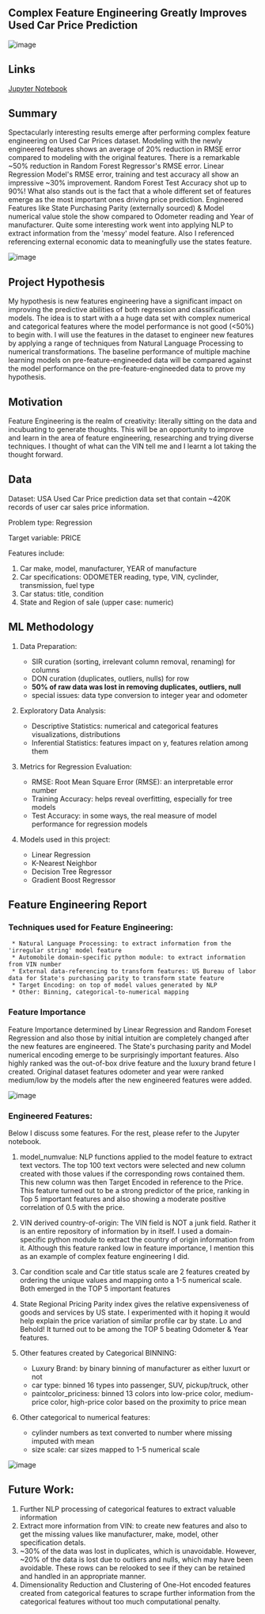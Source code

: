 ## Complex Feature Engineering Greatly Improves Used Car Price Prediction

![image](https://github.com/7ksravan/BerkAI/blob/main/images/capimage.jpg)

## Links
[Jupyter Notebook](https://github.com/7ksravan/BerkAI/blob/main/BerkAI_Customer_information_predicts_bank_marketing_success.ipynb)

## Summary
Spectacularly interesting results emerge after performing complex feature engineering on Used Car Prices dataset. Modeling with the newly engineered features shows an average of 20% reduction in RMSE error compared to modeling with the original features. There is a remarkable ~50% reduction in Random Forest Regressor's RMSE error. Linear Regression Model's RMSE error, training and test accuracy all show an impressive ~30% improvement. Random Forest Test Accuracy shot up to 90%! What also stands out is the fact that a whole different set of features emerge as the most important ones driving price prediction. Engineered Features like State Purchasing Parity (externally sourced) & Model numerical value stole the show compared to Odometer reading and Year of manufacturer. Quite some interesting work went into applying NLP to extract information from the 'messy' model feature. Also I referenced referencing external economic data to meaningfully use the states feature.

![image](https://github.com/7ksravan/BerkAI/blob/main/images/capplots.png)
    
## Project Hypothesis
My hypothesis is new features engineering have a significant impact on improving the predictive abilities of both regression and classification models. The idea is to start with a a huge data set with complex numerical and categorical features where the model performance is not good (<50%) to begin with. I will use the features in the dataset to engineer new features by applying a range of techniques from Natural Language Processing to numerical transformations. The baseline performance of multiple machine learning models on pre-feature-engineeded data will be compared against the model performance on the pre-feature-engineeded data to prove my hypothesis. 

## Motivation
Feature Engineering is the realm of creativity: literally sitting on the data and incubuating to generate thoughts. This will be an opportunity to improve and learn in the area of feature engineering, researching and trying diverse techniques. I thought of what can the VIN tell me and I learnt a lot taking the thought forward.

## Data
Dataset: USA Used Car Price prediction data set that contain ~420K records of user car sales price information.

Problem type: Regression

Target variable: PRICE

Features include:
1. Car make, model, manufacturer, YEAR of manufacture
2. Car specifications: ODOMETER reading, type, VIN, cyclinder, transmission, fuel type
3. Car status: title, condition
4. State and Region of sale
(upper case: numeric)

## ML Methodology
1. Data Preparation:
    * SIR curation (sorting, irrelevant column removal, renaming) for columns
    * DON curation (duplicates, outliers, nulls) for row
    * **50% of raw data was lost in removing duplicates, outliers, null**
    * special issues: data type conversion to integer year and odometer

2. Exploratory Data Analysis:
    * Descriptive Statistics: numerical and categorical features visualizations, distributions
    * Inferential Statistics: features impact on y, features relation among them

3. Metrics for Regression Evaluation:
   *  RMSE: Root Mean Square Error (RMSE): an interpretable error number
   *  Training Accuracy: helps reveal overfitting, especially for tree models
   *  Test Accuracy: in some ways, the real measure of model performance for regression models
  
4. Models used in this project:
     * Linear Regression
     * K-Nearest Neighbor
     * Decision Tree Regressor
     * Gradient Boost Regressor

## Feature Engineering Report

### Techniques used for Feature Engineering:
     * Natural Language Processing: to extract information from the 'irregular string' model feature
     * Automobile domain-specific python module: to extract information from VIN number
     * External data-referencing to transform features: US Bureau of labor data for State's purchasing parity to transform state feature
     * Target Encoding: on top of model values generated by NLP
     * Other: Binning, categorical-to-numerical mapping
     
### Feature Importance
Feature Importance determined by Linear Regression and Random Foreset Regression and also those by initial intuition are completely changed after the new features are engineered. The State's purchasing parity and Model numerical encoding emerge to be surprisingly important features. Also highly ranked was the out-of-box drive feature and the luxury brand feture I created. Original dataset features odometer and year were ranked medium/low by the models after the new engineered features were added.

![image](https://github.com/7ksravan/BerkAI/blob/main/images/capfeatplot.png)

### Engineered Features:
Below I discuss some features. For the rest, please refer to the Jupyter notebook.

1. model_numvalue: NLP functions applied to the model feature to extract text vectors. The top 100 text vectors were selected and new column created with those values if the corresponding rows contained them. This new column was then Target Encoded in reference to the Price. This feature turned out to be a strong predictor of the price, ranking in Top 5 important features and also showing a moderate positive correlation of 0.5 with the price.
   
2. VIN derived country-of-origin: The VIN field is NOT a junk field. Rather it is an entire repository of information by in itself. I used a domain-specific python module to extract the country of origin information from it. Although this feature ranked low in feature importance, I mention this as an example of complex feature engineering I did.
   
3. Car condition scale and Car title status scale are 2 features created by ordering the unique values and mapping onto a 1-5 numerical scale. Both emerged in the TOP 5 important features
   
4. State Regional Pricing Parity index gives the relative expensiveness of goods and services by US state. I experimented with it hoping it would help explain the price variation of similar profile car by state. Lo and Behold! It turned out to be among the TOP 5 beating Odometer & Year features.

5. Other features created by Categorical BINNING:
    * Luxury Brand: by binary binning of manufacturer as either luxurt or not
    * car type: binned 16 types into passenger, SUV, pickup/truck, other
    * paintcolor_priciness: binned 13 colors into low-price color, medium-price color, high-price color based on the proximity to price mean
   
6. Other categorical to numerical features:
    * cylinder numbers as text converted to number where missing imputed with mean
    * size scale: car sizes mapped to 1-5 numerical scale
   
![image](https://github.com/7ksravan/BerkAI/blob/main/images/capfeatimp.png)

## Future Work:

1. Further NLP processing of categorical features to extract valuable information
2. Extract more information from VIN: to create new features and also to get the missing values like manufacturer, make, model, other specification detals.
3. ~30% of the data was lost in duplicates, which is unavoidable. However, ~20% of the data is lost due to outliers and nulls, which may have been avoidable. These rows can be relooked to see if they can be retained and handled in an appropriate manner.
4. Dimensionality Reduction and Clustering of One-Hot encoded features created from categorical features to scrape further information from the categorical features without too much computational penalty.
